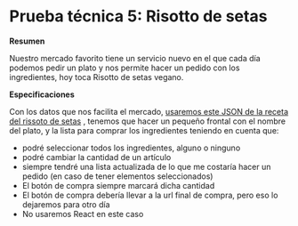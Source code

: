 # Prueba técnica 5: Risotto de setas

__Resumen__

Nuestro mercado favorito tiene un servicio nuevo en el que cada día podemos pedir un plato y nos permite hacer un pedido con los ingredientes, hoy toca Risotto de setas vegano.

__Especificaciones__

Con los datos que nos facilita el mercado, [usaremos este JSON de la receta del rissoto de setas](https://raw.githubusercontent.com/Adalab/recipes-data/master/rissoto-setas.json) , tenemos que hacer un pequeño frontal con el nombre del plato, y la lista para comprar los ingredientes teniendo en cuenta que:
* podré seleccionar todos los ingredientes, alguno o ninguno
* podré cambiar la cantidad de un artículo
* siempre tendré una lista actualizada de lo que me costaría hacer un pedido (en caso de tener elementos seleccionados)
* El botón de compra siempre marcará dicha cantidad
* El botón de compra debería llevar a la url final de compra, pero eso lo dejaremos para otro día
* No usaremos React en este caso
